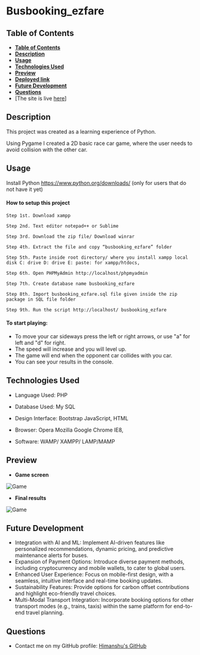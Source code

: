 # Busbooking_ezfare

## **Table of Contents**

- [**Table of Contents**](#table-of-contents)
- [**Description**](#description)
- [**Usage**](#usage)
- [**Technologies Used**](#technologies-used)
- [**Preview**](#preview)
- [**Deployed link**](#deployed-link)
- [**Future Development**](#future-development)
- [**Questions**](#questions)
- [The site is live <a href="https://himanshuranjan977.github.io/Car-Race/" target="_blank">here</a>]
## **Description**

This project was created as a learning experience of Python.

Using Pygame I created a 2D basic race car game, where the user needs to avoid collision with the other car.

## **Usage**

Install Python https://www.python.org/downloads/ (only for users that do not have it yet)



#### How to setup this project
```
Step 1st. Download xampp
```
```
Step 2nd. Text editor notepad++ or Sublime
```
```
Step 3rd. Download the zip file/ Download winrar
```
```
Step 4th. Extract the file and copy “busbooking_ezfare” folder
```
```
Step 5th. Paste inside root directory/ where you install xampp local disk C: drive D: drive E: paste: for xampp/htdocs,
```
```
Step 6th. Open PHPMyAdmin http://localhost/phpmyadmin
```
```
Step 7th. Create database name busbooking_ezfare
```
```
Step 8th. Import busbooking_ezfare.sql file given inside the zip package in SQL file folder
```
```
Step 9th. Run the script http://localhost/ busbooking_ezfare 
```

#### To start playing:

* To  move your car sideways press the left or right arrows, or use "a" for left and "d" for right.
* The speed will increase and you will level up.
* The game will end when the opponent car collides with you car.
* You can see your results in the console. 

## **Technologies Used**

* Language Used:      PHP

* Database Used:      My SQL

* Design Interface:    Bootstrap JavaScript, HTML

* Browser:                  Opera Mozilla Google Chrome IE8,

* Software:                 WAMP/ XAMPP/ LAMP/MAMP

## **Preview**

* **Game screen**

![Game](screenshot/02.png)


* **Final results**

![Game](screenshot/03.png)

## **Future Development**

* Integration with AI and ML: Implement AI-driven features like personalized recommendations, dynamic pricing, and predictive maintenance alerts for buses.
* Expansion of Payment Options: Introduce diverse payment methods, including cryptocurrency and mobile wallets, to cater to global users.
* Enhanced User Experience: Focus on mobile-first design, with a seamless, intuitive interface and real-time booking updates.
* Sustainability Features: Provide options for carbon offset contributions and highlight eco-friendly travel choices.
* Multi-Modal Transport Integration: Incorporate booking options for other transport modes (e.g., trains, taxis) within the same platform for end-to-end travel planning.


## **Questions**

* Contact me on my GitHub profile: [Himanshu's GitHub](https://github.com/himanshuranjan977)
